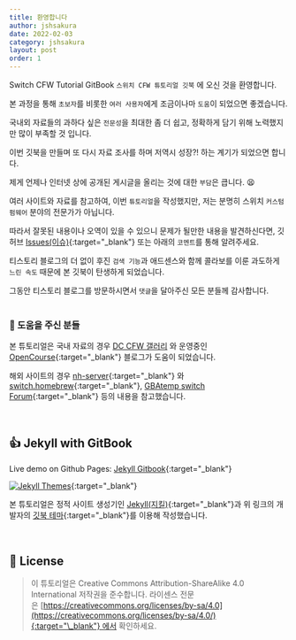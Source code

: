 ```yaml
---
title: 환영합니다
author: jshsakura
date: 2022-02-03
category: jshsakura
layout: post
order: 1
---
```


Switch CFW Tutorial GitBook `스위치 CFW 튜토리얼 깃북` 에 오신 것을 환영합니다.

본 과정을 통해 `초보자`를 비롯한 `여러 사용자`에게 조금이나마 `도움`이 되었으면 좋겠습니다.

국내외 자료들의 과하다 싶은 `전문성`을 최대한 좀 더 쉽고, 정확하게 담기 위해 노력했지만 많이 부족할 것 입니다.

이번 깃북을 만들며 또 다시 자료 조사를 하며 저역시 성장?! 하는 계기가 되었으면 합니다.

제게 언제나 인터넷 상에 공개된 게시글을 올리는 것에 대한 `부담`은 큽니다. 😫

여러 사이트와 자료를 참고하여, 이번 `튜토리얼`을 작성했지만, 저는 분명히 스위치 `커스텀 펌웨어` 분야의 전문가가 아닙니다.

따라서 잘못된 내용이나 오역이 있을 수 있으니 문제가 될만한 내용을 발견하신다면, 깃허브 [Issues(이슈)](https://github.com/jshsakura/gitbook/issues){:target="\_blank"} 또는 아래의 `코멘트`를 통해 알려주세요.

티스토리 블로그의 더 없이 후진 `검색 기능`과 애드센스와 함께 콜라보를 이룬 과도하게 `느린 속도` 때문에 본 깃북이 탄생하게 되었습니다.

그동안 티스토리 블로그를 방문하시면서 `댓글`을 달아주신 모든 분들께 감사합니다.
<br><br>

### 🧭 도움을 주신 분들

본 튜토리얼은 국내 자료의 경우 [DC CFW 갤러리](https://gall.dcinside.com/mini/board/lists/?id=nintendo_sw_cfw) 와 운영중인 [OpenCourse](http://opencourse.tistory.com/){:target="\_blank"} 블로그가 도움이 되었습니다.

해외 사이트의 경우 [nh-server](https://nh-server.github.io/switch-guide/){:target="\_blank"} 와 [switch.homebrew](https://switch.homebrew.guide/){:target="\_blank"}, [GBAtemp switch Forum](https://gbatemp.net/forums/nintendo-switch.283/){:target="\_blank"} 등의 내용을 참고했습니다.

<br>

## 👍 Jekyll with GitBook

Live demo on Github Pages: [Jekyll Gitbook](https://sighingnow.github.io/jekyll-gitbook){:target="\_blank"}

[![Jekyll Themes](https://img.shields.io/badge/featured%20on-JekyllThemes-red.svg)](https://jekyll-themes.com/jekyll-gitbook/){:target="\_blank"}

본 튜토리얼은 정적 사이트 생성기인 [Jekyll(지킬)](https://jekyllrb.com/){:target="\_blank"}과  위 링크의 개발자의 [깃북 테마](https://sighingnow.github.io/jekyll-gitbook){:target="\_blank"}를 이용해 작성했습니다.

<br>

## 🍻 License

> 이 튜토리얼은 Creative Commons Attribution-ShareAlike 4.0 International 저작권을 준수합니다. 라이센스 전문은 [https://creativecommons.org/licenses/by-sa/4.0](https://creativecommons.org/licenses/by-sa/4.0/){:target="\_blank"} 에서 확인하세요.
